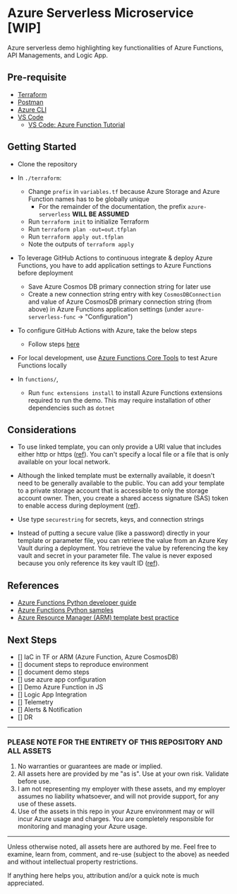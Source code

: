 # Azure Serverless Microservice [WIP]

Azure serverless demo highlighting key functionalities of Azure Functions, API Managements, and Logic App.

## Pre-requisite

- [Terraform](https://www.terraform.io/downloads.html)
- [Postman](https://www.getpostman.com/downloads/)
- [Azure CLI](https://docs.microsoft.com/en-us/cli/azure/install-azure-cli?view=azure-cli-latest)
- [VS Code](https://code.visualstudio.com/download)
  - [VS Code: Azure Function Tutorial](https://code.visualstudio.com/tutorials/functions-extension/getting-started)

## Getting Started

- Clone the repository

- In `./terraform`:
  - Change `prefix` in `variables.tf` because Azure Storage and Azure Function names has to be globally unique
    - For the remainder of the documentation, the prefix `azure-serverless` **WILL BE ASSUMED**
  - Run `terraform init` to initialize Terraform
  - Run `terraform plan -out=out.tfplan`
  - Run `terraform apply out.tfplan`
  - Note the outputs of `terraform apply`

- To leverage GitHub Actions to continuous integrate & deploy Azure Functions, you have to add application settings to Azure Functions before deployment
  - Save Azure Cosmos DB primary connection string for later use
  - Create a new connection string entry with key `CosmosDBConnection` and value of Azure CosmosDB primary connection string (from above) in Azure Functions application settings (under `azure-serverless-func` -> "Configuration")

- To configure GitHub Actions with Azure, take the below steps
  - Follow steps [here](https://github.com/marketplace/actions/azure-functions-action#using-publish-profile-as-deployment-credential)

- For local development, use [Azure Functions Core Tools](https://docs.microsoft.com/en-us/azure/azure-functions/functions-run-local?tabs=linux) to test Azure Functions locally

- In `functions/`,
  - Run `func extensions install` to install Azure Functions extensions required to run the demo. This may require installation of other dependencies such as `dotnet`

## Considerations

- To use linked template, you can only provide a URI value that includes either http or https ([ref](https://docs.microsoft.com/en-us/azure/azure-resource-manager/templates/linked-templates#linked-template)). You can't specify a local file or a file that is only available on your local network.

- Although the linked template must be externally available, it doesn't need to be generally available to the public. You can add your template to a private storage account that is accessible to only the storage account owner. Then, you create a shared access signature (SAS) token to enable access during deployment ([ref](https://docs.microsoft.com/en-us/azure/azure-resource-manager/templates/linked-templates#securing-an-external-template)).

- Use type `securestring` for secrets, keys, and connection strings

- Instead of putting a secure value (like a password) directly in your template or parameter file, you can retrieve the value from an Azure Key Vault during a deployment. You retrieve the value by referencing the key vault and secret in your parameter file. The value is never exposed because you only reference its key vault ID ([ref](https://docs.microsoft.com/en-us/azure/azure-resource-manager/templates/key-vault-parameter?tabs=azure-cli)).

## References

- [Azure Functions Python developer guide](https://docs.microsoft.com/en-us/azure/azure-functions/functions-reference-python)
- [Azure Functions Python samples](https://github.com/yokawasa/azure-functions-python-samples/blob/master/v2functions/cosmos-trigger-cosmodb-output-binding/__init__.py)
- [Azure Resource Manager (ARM) template best practice](https://docs.microsoft.com/en-us/azure/azure-resource-manager/templates/template-best-practices)

## Next Steps

- [] IaC in TF or ARM (Azure Function, Azure CosmosDB)
- [] document steps to reproduce environment
- [] document demo steps
- [] use azure app configuration
- [] Demo Azure Function in JS
- [] Logic App Integration
- [] Telemetry
- [] Alerts & Notification
- [] DR

---

### PLEASE NOTE FOR THE ENTIRETY OF THIS REPOSITORY AND ALL ASSETS

1. No warranties or guarantees are made or implied.
2. All assets here are provided by me "as is". Use at your own risk. Validate before use.
3. I am not representing my employer with these assets, and my employer assumes no liability whatsoever, and will not provide support, for any use of these assets.
4. Use of the assets in this repo in your Azure environment may or will incur Azure usage and charges. You are completely responsible for monitoring and managing your Azure usage.

---

Unless otherwise noted, all assets here are authored by me. Feel free to examine, learn from, comment, and re-use (subject to the above) as needed and without intellectual property restrictions.

If anything here helps you, attribution and/or a quick note is much appreciated.

